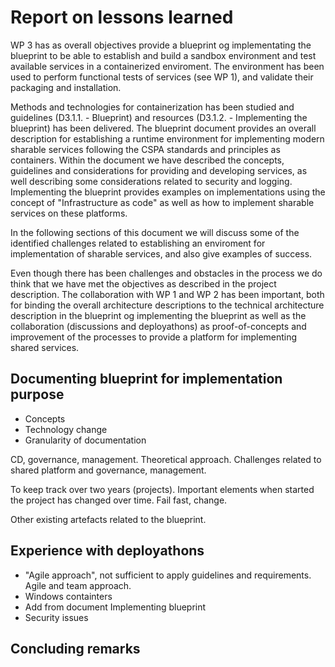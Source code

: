 # Report on lessons learned
WP 3 has as overall objectives provide a blueprint og implementating the blueprint to be able to establish and build a sandbox environment and test available services in a containerized enviroment. The environment has been used to perform functional tests of services (see WP 1), and validate their packaging and installation. 

Methods and technologies for containerization has been studied and guidelines (D3.1.1. - Blueprint) and resources (D3.1.2. - Implementing the blueprint) has been delivered. The blueprint document provides an overall description for establishing a runtime environment for implementing modern sharable services following the CSPA standards and principles as containers. Within the document we have described the concepts, guidelines and considerations for providing and developing services, as well describing some considerations related to security and logging. Implementing the blueprint provides examples on implementations using the concept of "Infrastructure as code" as well as how to implement sharable services on these platforms. 

In the following sections of this document we will discuss some of the identified challenges related to establishing an enviroment for implementation of sharable services, and also give examples of success. 

Even though there has been challenges and obstacles in the process we do think that we have met the objectives as described in the project description. The collaboration with WP 1 and WP 2 has been important, both for binding the overall architecture descriptions to the technical architecture description in the blueprint og implementing the blueprint as well as the collaboration (discussions and deployathons) as proof-of-concepts and improvement of the processes to provide a platform for implementing shared services.

## Documenting blueprint for implementation purpose
* Concepts
* Technology change
* Granularity of documentation

CD, governance, management. Theoretical approach. 
Challenges related to shared platform and governance, management. 

To keep track over two years (projects). Important elements when started the project has changed over time. Fail fast, change.

Other existing artefacts related to the blueprint.

## Experience with deployathons
* "Agile approach", not sufficient to apply guidelines and requirements. Agile and team approach.
* Windows containters
* Add from document Implementing blueprint
* Security issues

## Concluding remarks
